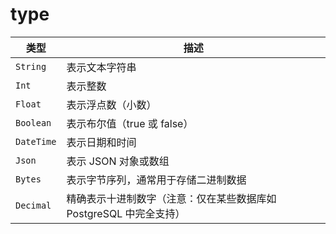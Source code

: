 # type

| 类型      | 描述                             |
|-----------|----------------------------------|
| `String`  | 表示文本字符串                   |
| `Int`     | 表示整数                         |
| `Float`   | 表示浮点数（小数）               |
| `Boolean` | 表示布尔值（true 或 false）       |
| `DateTime`| 表示日期和时间                   |
| `Json`    | 表示 JSON 对象或数组             |
| `Bytes`   | 表示字节序列，通常用于存储二进制数据 |
| `Decimal` | 精确表示十进制数字（注意：仅在某些数据库如 PostgreSQL 中完全支持） |
